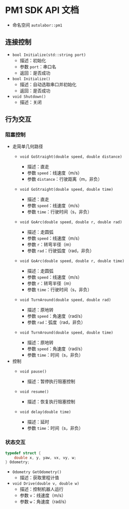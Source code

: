 # PM1 SDK API 文档

* 命名空间 `autolabor::pm1`

## 连接控制

* `bool Initialize(std::string port)`
  * 描述：初始化
  * 参数 `port`：串口名
  * 返回：是否成功
* `bool Initialize()`
  * 描述：自动选取串口并初始化
  * 返回：是否成功
* `void Shutdown()`
  * 描述：关闭

## 行为交互

### 阻塞控制

* 走简单几何路径
  * `void GoStraight(double speed, double distance)`

    * 描述：直走
    * 参数 `speed`：线速度（m/s）
    * 参数 `distance`：行驶距离（m，非负）
  * `void GoStraight(double speed, double time)`

    - 描述：直走
    - 参数 `speed`：线速度（m/s）
    - 参数 `time`：行驶时间（s，非负）
  * `void GoArc(double speed, double r, double rad)`

    * 描述：走圆弧
    * 参数 `speed`：线速度（m/s）
    * 参数 `r`：转弯半径（m）
    * 参数 `rad`：行驶弧度（rad，非负）
  * `void GoArc(double speed, double r, double time)`

    - 描述：走圆弧
    - 参数 `speed`：线速度（m/s）
    - 参数 `r`：转弯半径（m）
    - 参数 `time`：行驶时间（s，非负）
  * `void TurnAround(double speed, double rad)`
    * 描述：原地转
    * 参数 `speed`：角速度（rad/s）
    * 参数 `rad`：弧度（rad，非负）
  * `void TurnAround(double speed, double time)`
    * 描述：原地转
    * 参数 `speed`：角速度（rad/s）
    * 参数 `time`：时间（s，非负）
* 控制
  * `void pause()`
    * 描述：暂停执行阻塞控制
  * `void resume()`

    * 描述：恢复执行阻塞控制
  * `void delay(double time)`
    * 描述：延时
    * 参数 `time`：时间（s，非负）

### 状态交互

```c++
typedef struct {
	double x, y, yaw, vx, vy, w;
} Odometry;
```

* `Odometry GetOdometry()`
  * 描述：获取里程计值
* `void Drive(double v, double w)`
  * 描述：控制机器人运行
  * 参数 `v`：线速度（m/s）
  * 参数 `w`：角速度（rad/s）

